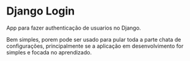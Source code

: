 # Django Login

App para fazer authenticação de usuarios no Django. 

Bem simples, porem pode ser usado para pular toda a parte chata de configurações, 
principalmente se a aplicação em desenvolvimento for simples e focada no aprendizado.

